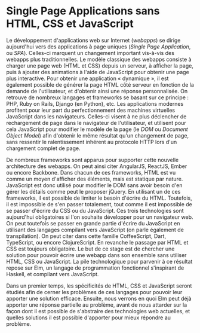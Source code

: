# Single Page Applications sans HTML, CSS et JavaScript

Le développement d'applications web sur Internet \(_webapps_\) se dirige aujourd'hui vers des applications à page uniques \(_Single Page Application_, ou _SPA_\). Celles-ci marquent un changement important vis-à-vis des webapps plus traditionnelles. Le modèle classique des webapps consiste à charger une page web \(HTML et CSS\) depuis un serveur, à afficher la page, puis à ajouter des animations à l'aide de JavaScript pour obtenir une page plus interactive. Pour obtenir une application « dynamique », il est également possible de générer la page HTML côté serveur en fonction de la demande de l'utilisateur, et d'obtenir ainsi une réponse personnalisée. On retrouve de nombreux langages et frameworks se basant sur ce principe : PHP, Ruby on Rails, Django \(en Python\), etc. Les applications modernes profitent pour leur part du perfectionnement des machines virtuelles JavaScript dans les navigateurs. Celles-ci visent à ne plus déclencher de rechargement de page dans le navigateur de l'utilisateur, et utilisent pour cela JavaScript pour modifier le modèle de la page \(le _DOM_ ou _Document Object Model_\) afin d'obtenir le même résultat qu'un changement de page, sans ressentir le ralentissement inhérent au protocole HTTP lors d'un chargement complet de page.

De nombreux frameworks sont apparus pour supporter cette nouvelle architecture des webapps. On peut ainsi citer AngularJS, ReactJS, Ember ou encore Backbone. Dans chacun de ces frameworks, HTML est vu comme un moyen d'afficher des éléments, mais est statique par nature. JavaScript est donc utilisé pour modifier le DOM sans avoir besoin d'en gérer les détails comme peut le proposer jQuery. En utilisant un de ces frameworks, il est possible de limiter le besoin d'écrire du HTML. Toutefois, il est impossible de s'en passer totalement, tout comme il est impossible de se passer d'écrire du CSS ou du JavaScript. Ces trois technologies sont aujourd'hui obligatoires si l'on souhaite développer pour un navigateur web. On peut toutefois se passer en grande partie d'écrire du JavaScript en utilisant des langages compilant vers JavaScript \(on parle également de transpilation\). On peut citer dans cette famille CoffeeScript, Dart, TypeScript, ou encore ClojureScript. En revanche le passage par HTML et CSS est toujours obligatoire. Le but de ce stage est de chercher une solution pour pouvoir écrire une webapp dans son ensemble sans utiliser HTML, CSS ou JavaScript. La pile technologique pour parvenir à ce résultat repose sur Elm, un langage de programmation fonctionnel s'inspirant de Haskell, et compilant vers JavaScript.

Dans un premier temps, les spécificités de HTML, CSS et JavaScript seront étudiés afin de cerner les problèmes de ces langages pour pouvoir leur apporter une solution efficace. Ensuite, nous verrons en quoi Elm peut déjà apporter une réponse partielle au problème, avant de nous attarder sur la façon dont il est possible de s'abstraire des technologies web actuelles, et quelles solutions il est possible d'apporter pour mieux répondre au problème.

